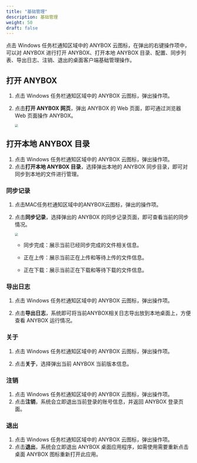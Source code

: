 ```yaml
---
title: "基础管理"
description: 基础管理
weight: 50
draft: false
---
```


点击 Windows 任务栏通知区域中的 ANYBOX 云图标，在弹出的右键操作项中，可以对 ANYBOX 进行打开 ANYBOX、打开本地 ANYBOX 目录、配置、同步列表、导出日志、注销、退出的桌面客户端基础管理操作。  

## 打开 ANYBOX

1. 点击 Windows 任务栏通知区域中的 ANYBOX 云图标，弹出操作项。

2. 点击**打开 ANYBOX 网页**，弹出 ANYBOX 的 Web 页面，即可通过浏览器 Web 页面操作 ANYBOX。

   <img src="../../_images/win_user11.png" style="zoom:50%;" />  


## 打开本地 ANYBOX 目录

1. 点击 Windows 任务栏通知区域中的 ANYBOX 云图标，弹出操作项。
2. 点击**打开本地 ANYBOX 目录**，选择弹出本地的 ANYBOX 同步目录，即可对同步到本地的文件进行管理。  

### 同步记录

1. 点击MAC任务栏通知区域中的ANYBOX云图标，弹出的操作项。

2. 点击**同步记录**，选择弹出的 ANYBOX 的同步记录页面，即可查看当前的同步情况。

   <img src="../../_images/win_user12.png" style="zoom:50%;" />  
   
   - 同步完成：展示当前已经同步完成的文件相关信息。
   
   - 正在上传：展示当前正在上传和等待上传的文件信息。
   
   - 正在下载：展示当前正在下载和等待下载的文件信息。

### 导出日志

1. 点击 Windows 任务栏通知区域中的 ANYBOX 云图标，弹出操作项。

2. 点击**导出日志**，系统即可将当前ANYBOX相关日志导出放到本地桌面上，方便查看 ANYBOX 运行情况。

### 关于

1. 点击 Windows 任务栏通知区域中的 ANYBOX 云图标，弹出操作项。

2. 点击**关于**，选择弹出当前 ANYBOX 当前版本信息。

### 注销

1. 点击 Windows 任务栏通知区域中的 ANYBOX 云图标，弹出操作项。
2. 点击**注销**，系统会立即退出当前登录的账号信息，并返回 ANYBOX 登录页面。

### 退出

1. 点击 Windows 任务栏通知区域中的 ANYBOX 云图标，弹出操作项。
2. 点击**退出**，系统会立即退出 ANYBOX 桌面应用程序，如需使用需要重新点击桌面 ANYBOX 图标重新打开此应用。

